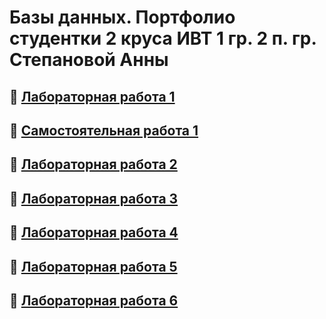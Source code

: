 # Базы данных. Портфолио студентки 2 круса ИВТ 1 гр. 2 п. гр. Степановой Анны

## :link: [Лабораторная работа 1](https://github.com/Stepanova-Anna/based/blob/main/LR1/README.md)
## :link: [Самостоятельная работа 1](https://github.com/Stepanova-Anna/based/blob/main/SR1/README.md)
## :link: [Лабораторная работа 2](https://github.com/Stepanova-Anna/based/blob/main/LR2/README.md)
## :link: [Лабораторная работа 3](https://github.com/Stepanova-Anna/based/blob/main/LR3/README.md)
## :link: [Лабораторная работа 4](https://github.com/Stepanova-Anna/based/blob/main/LR4/README.md)
## :link: [Лабораторная работа 5](https://github.com/Stepanova-Anna/based/blob/main/LR5/README.md)
## :link: [Лабораторная работа 6](https://github.com/Stepanova-Anna/based/blob/main/LR6/README.md)
